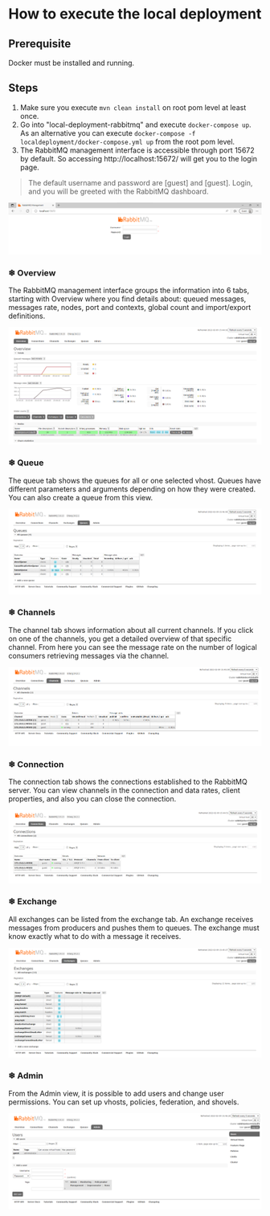 # How to execute the local deployment

## Prerequisite

Docker must be installed and running.

## Steps

1. Make sure you execute `mvn clean install` on root pom level at least once.
2. Go into "local-deployment-rabbitmq" and execute `docker-compose up`. As an alternative you can
   execute `docker-compose -f localdeployment/docker-compose.yml up` from the root pom level.
3. The RabbitMQ management interface is accessible through port 15672 by default. So accessing http://localhost:15672/ will get you to the login page.
> The default username and password are [guest] and [guest]. Login, and you will be greeted with the RabbitMQ dashboard.

![RabbitMqLogin](img/login.png)


### ❄ Overview
The RabbitMQ management interface groups the information into 6 tabs, starting with Overview where you find details about: queued messages, messages rate, nodes, port and contexts, global count and import/export definitions.

![RabbitMqOverview](img/overview.png)


### ❄ Queue
The queue tab shows the queues for all or one selected vhost. Queues have different parameters and arguments depending on how they were created. You can also create a queue from this view.

![RabbitMqQueue](img/queue.png)

### ❄ Channels
The channel tab shows information about all current channels. If you click on one of the channels, you get a detailed overview of that specific channel. From here you can see the message rate on the number of logical consumers retrieving messages via the channel.

![RabbitMqChannels](img/channels.png)

### ❄ Connection
The connection tab shows the connections established to the RabbitMQ server. You can view channels in the connection and data rates, client properties, and also you can close the connection.

![RabbitMqConnections](img/connections.png)

### ❄ Exchange
All exchanges can be listed from the exchange tab. An exchange receives messages from producers and pushes them to queues. The exchange must know exactly what to do with a message it receives.

![RabbitMqExchanges](img/exchanges.png)

### ❄ Admin
From the Admin view, it is possible to add users and change user permissions. You can set up vhosts, policies, federation, and shovels.

![RabbitMqAdmin](img/admin.png)